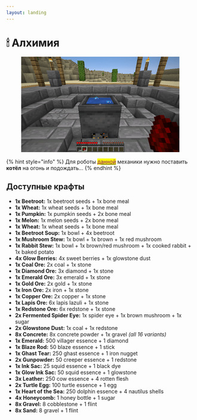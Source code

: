 ```yaml
---
layout: landing
---
```


# 🕯 Алхимия

<figure><img src="../.gitbook/assets/6d940093a75b7b065b3569e2c62143b72ecbf11d (1).gif" alt=""><figcaption></figcaption></figure>

{% hint style="info" %}
Для роботы [<mark style="color:purple;">данной</mark>](alkhimiya.md) механики нужно поставить **котёл** на огонь и подождать...&#x20;
{% endhint %}

## Доступные крафты

* **1x Beetroot:** 1x beetroot seeds + 1x bone meal
* **1x Wheat:** 1x wheat seeds + 1x bone meal
* **1x Pumpkin:** 1x pumpkin seeds + 2x bone meal
* **1x Melon:** 1x melon seeds + 2x bone meal
* **1x Wheat:** 1x wheat seeds + 1x bone meal
* **1x Beetroot Soup:** 1x bowl + 4x beetroot
* **1x Mushroom Stew:** 1x bowl + 1x brown + 1x red mushroom
* **1x Rabbit Stew:** 1x bowl + 1x brown/red mushroom + 1x cooked rabbit + 1x baked potato
* **4x Glow Berries:** 4x sweet berries + 1x glowstone dust
* **1x Coal Ore:** 2x coal + 1x stone
* **1x Diamond Ore:** 3x diamond + 1x stone
* **1x Emerald Ore:** 3x emerald + 1x stone
* **1x Gold Ore:** 2x gold + 1x stone
* **1x Iron Ore:** 2x iron + 1x stone
* **1x Copper Ore:** 2x copper + 1x stone
* **1x Lapis Ore:** 6x lapis lazuli + 1x stone
* **1x Redstone Ore:** 6x redstone + 1x stone
* **2x Fermented Spider Eye:** 1x spider eye + 1x brown mushroom + 1x sugar
* **2x Glowstone Dust:** 1x coal + 1x redstone
* **8x Concrete:** 8x concrete powder + 1x gravel _(all 16 variants)_
* **1x Emerald:** 500 villager essence + 1 diamond
* **1x Blaze Rod:** 50 blaze essence + 1 stick
* **1x Ghast Tear:** 250 ghast essence + 1 iron nugget
* **2x Gunpowder:** 50 creeper essence + 1 redstone
* **1x Ink Sac:** 25 squid essence + 1 black dye
* **1x Glow Ink Sac:** 50 squid essence + 1 glowstone
* **3x Leather:** 250 cow essence + 4 rotten flesh
* **2x Turtle Egg:** 100 turtle essence + 1 egg
* **1x Heart of the Sea:** 250 dolphin essence + 4 nautilus shells
* **4x Honeycomb:** 1 honey bottle + 1 sugar
* **8x Gravel:** 8 cobblestone + 1 flint
* **8x Sand:** 8 gravel + 1 flint
